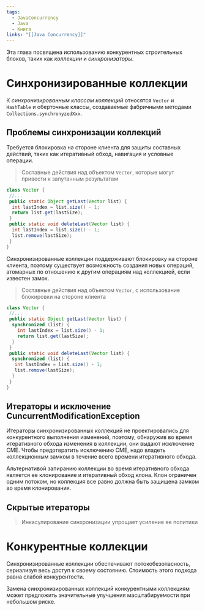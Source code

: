 ```yaml
---
tags:
  - JavaConcurrency
  - Java
  - Книга
links: "[[Java Concurrency]]"
---
```

Эта глава посвящена использованию конкурентных строительных блоков, таких как *коллекции* и *синхронизаторы*.

# Синхронизированные коллекции
К *синхронизированным классам коллекций* относятся `Vector` и `HashTable` и оберточные классы, создаваемые фабричными методами `Collections.synchronyzedXxx`.

## Проблемы синхронизации коллекций
Требуется блокировка на стороне клиента для защиты составных действий, таких как итеративный обход, навигация и условные операции.

>Составные действия над объектом `Vector`, которые могут привести к запутанным результатам

```Java
class Vector {
 //...
 public static Object getLast(Vector list) {
  int lastIndex = list.size() - 1;
  return list.get(lastSize);
 }
 public static void deleteLast(Vector list) {
  int lastIndex = list.size() - 1;
  list.remove(lastSize);
 }
}
```

Синхронизированные коллекции поддерживают блокировку на стороне клиента, поэтому существует возможность создания новых операций, атомарных по отношению к другим операциям над коллекцией, если известен замок.

>Составные действия над объектом `Vector`, с использование блокировки на стороне клиента

```Java
class Vector {
 //...
 public static Object getLast(Vector list) {
  synchronized (list) {
	int lastIndex = list.size() - 1;
	return list.get(lastSize);
  }
 }
 public static void deleteLast(Vector list) {
  synchronized (list) {
   int lastIndex = list.size() - 1;
   list.remove(lastSize);
  }
 }
}
```

## Итераторы и исключение CuncurrentModificationException

Итераторы синхронизированных коллекций не проектировались для конкурентного выполнения изменений, поэтому, обнаружив во время итеративного обхода изменения в коллекции, они выдают исключение CME.
Чтобы предотвратить исключению CME, надо владеть коллекционным замком в течение всего времени итеративного обхода.

Альтернативой запиранию коллекции во время итеративного обхода является ее клонирование и итеративный обход клона. Клон ограничен одним потоком, но коллекция все равно должна быть защищена замком во время клонирования. 

## Скрытые итераторы

> Инкасулирование синхронизации упрощает усиление ее политики

# Конкурентные коллекции
Синхронизированные коллекции обеспечивают потокобезопасность, сериализуя весь доступ к своему состоянию. Стоимость этого подхода равна слабой конкурентости.

Замена синхронизированных коллекций конкурентными коллекциям может предложить значительные улучшения масштабируемости при небольшом риске.